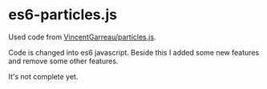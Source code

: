 # es6-particles.js
Used code from [VincentGarreau/particles.js](https://github.com/VincentGarreau/particles.js).

Code is changed into es6 javascript. Beside this I added some new features and remove some other features.

It's not complete yet.
